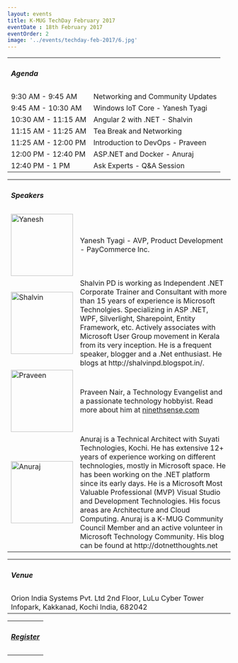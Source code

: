 ```yaml
---
layout: events
title: K-MUG TechDay February 2017
eventDate : 18th February 2017
eventOrder: 2
image: '../events/techday-feb-2017/6.jpg'
---
```

<div class="col-lg-10 col-lg-offset-1 text-center">
    <table class="table">
        <tr><td colspan="2"><h5>Agenda</h5></td></tr>
        <tr><td class="col-md-6">9:30 AM - 9:45 AM</td><td class="col-md-6">Networking and Community Updates</td></tr>
        <tr><td class="col-md-6">9:45 AM - 10:30 AM</td><td class="col-md-6">Windows IoT Core - Yanesh Tyagi</td></tr>
        <tr><td class="col-md-6">10:30 AM - 11:15 AM</td><td class="col-md-6">Angular 2 with .NET - Shalvin</td></tr>
        <tr><td class="col-md-6">11:15 AM - 11:25 AM</td><td class="col-md-6">Tea Break and Networking</td></tr>
        <tr><td class="col-md-6">11:25 AM - 12:00 PM</td><td class="col-md-6">Introduction to DevOps - Praveen</td></tr>
        <tr><td class="col-md-6">12:00 PM - 12:40 PM</td><td class="col-md-6">ASP.NET and Docker - Anuraj</td></tr>
        <tr><td class="col-md-6">12:40 PM - 1 PM</td><td class="col-md-6">Ask Experts - Q&amp;A Session</td></tr>
    </table>
    <table class="table">
        <tr><td colspan="2"><h5>Speakers</h5></td></tr>
        <tr><td class="col-md-3">
            <img src="../../img/people/yanesh.jpg" alt="Yanesh" style="width:140px; height:140px" class="img-thumbnail" />
        </td><td class="col-md-9 text-justify">Yanesh Tyagi - AVP, Product Development - PayCommerce Inc. </td></tr>
         <tr><td class="col-md-3">
            <img src="../../img/people/shalvin.jpg" alt="Shalvin" style="width:140px; height:140px" class="img-thumbnail" />
        </td><td class="col-md-9 text-justify">Shalvin PD is working as Independent .NET Corporate Trainer and Consultant with more than 15 years of experience is Microsoft Technolgies. Specializing in ASP .NET, WPF, Silverlight, Sharepoint, Entity Framework, etc. Actively associates with Microsoft User Group movement in Kerala from its very inception. He is a frequent speaker, blogger and a .Net enthusiast.  He blogs at http://shalvinpd.blogspot.in/.</td></tr>
        <tr><td class="col-md-3">
            <img src="../../img/people/praveen.jpg" alt="Praveen" style="width:140px; height:140px" class="img-thumbnail" />
        </td><td class="col-md-9 text-justify">Praveen Nair, a Technology Evangelist and a passionate technology hobbyist. Read more about him at <a href="http://www.ninethsense.com/" target="_blank">ninethsense.com</a> </td></tr>
        <tr><td class="col-md-3">
            <img src="../../img/people/anuraj.jpg" alt="Anuraj" style="width:140px; height:140px" class="img-thumbnail" />
        </td><td class="col-md-9 text-justify">Anuraj is a Technical Architect with Suyati Technologies, Kochi. He has extensive 12+ years of experience working on different technologies, mostly in Microsoft space. He has been working on the .NET platform since its early days. He is a Microsoft Most Valuable Professional (MVP) Visual Studio and Development Technologies. His focus areas are Architecture and Cloud Computing. Anuraj is a K-MUG Community Council Member and an active volunteer in Microsoft Technology Community. His blog can be found at http://dotnetthoughts.net</td></tr>
    </table>
    <table class="table">
        <tr><td colspan="2"><h5>Venue</h5></td></tr>
        <tr><td colspan="2">
        Orion India Systems Pvt. Ltd
        2nd Floor, LuLu Cyber Tower
        Infopark, Kakkanad, Kochi
        India, 682042
        </td></tr>
    </table>
    <table class="table">
        <tr><td colspan="2"><h5><a href="https://kmugtechdayfeb2017.eventbrite.com">Register</a></h5></td></tr>
    </table>
</div>
